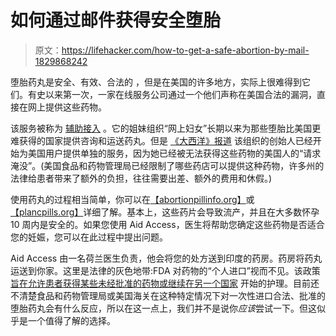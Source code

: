 # 如何通过邮件获得安全堕胎

> 原文：<https://lifehacker.com/how-to-get-a-safe-abortion-by-mail-1829868242>

堕胎药丸是安全、有效、合法的 ，但是在美国的许多地方，实际上很难得到它们。有史以来第一次，一家在线服务公司通过一个他们声称在美国合法的漏洞，直接在网上提供这些药物。



该服务被称为 [辅助接入](https://aidaccess.org/) 。它的姐妹组织“网上妇女”长期以来为那些堕胎比美国更难获得的国家提供咨询和运送药丸。但是 [《大西洋》报道](https://www.theatlantic.com/health/archive/2018/10/women-on-web-safe-abortion-mail/573322/) 该组织的创始人已经开始为美国用户提供单独的服务，因为她已经被无法获得这些药物的美国人的“请求淹没”。(美国食品和药物管理局已经限制了哪些药店可以提供这种药物，许多州的法律给患者带来了额外的负担，往往需要出差、额外的费用和休假。)

使用药丸的过程相当简单，你可以在[【abortionpillinfo.org】](https://abortionpillinfo.org/)或[【plancpills.org】](https://plancpills.org/home)详细了解。基本上，这些药片会导致流产，并且在大多数怀孕 10 周内是安全的。如果您使用 Aid Access，医生将帮助您确定这些药物是否适合您的妊娠，您可以在此过程中提出问题。

Aid Access 由一名荷兰医生负责，他会将您的处方送到印度的药房。药房将药丸运送到你家。这里是法律的灰色地带:FDA 对药物的“个人进口”视而不见。该政策 [旨在允许患者获得某些未经批准的药物或继续在另一个国家](https://www.fda.gov/aboutfda/transparency/basics/ucm194904.htm) 开始的护理。目前还不清楚食品和药物管理局或美国海关在这种特定情况下对一次性进口合法、批准的堕胎药丸会有什么反应，所以在这一点上，我们并不是说你*应该*尝试一下。但这似乎是一个值得了解的选择。